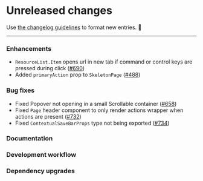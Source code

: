 # Unreleased changes

Use [the changelog guidelines](https://git.io/polaris-changelog-guidelines) to format new entries. 💜

---

### Enhancements

- `ResourceList.Item` opens url in new tab if command or control keys are pressed during click ([#690](https://github.com/Shopify/polaris-react/pull/690))
- Added `primaryAction` prop to `SkeletonPage` ([#488](https://github.com/Shopify/polaris-react/pull/488))

### Bug fixes

- Fixed Popover not opening in a small Scrollable container ([#658](https://github.com/Shopify/polaris-react/pull/658))
- Fixed `Page` header component to only render actions wrapper when actions are present ([#732](https://github.com/Shopify/polaris-react/pull/732))
- Fixed `ContextualSaveBarProps` type not being exported ([#734](https://github.com/Shopify/polaris-react/pull/734))

### Documentation

### Development workflow

### Dependency upgrades
